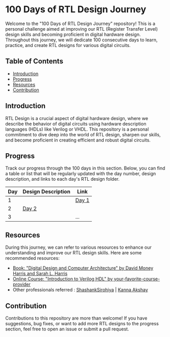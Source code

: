 # 100 Days of RTL Design Journey

Welcome to the "100 Days of RTL Design Journey" repository! This is a personal challenge aimed at improving our RTL (Register Transfer Level) design skills and becoming proficient in digital hardware design. Throughout this journey, we will dedicate 100 consecutive days to learn, practice, and create RTL designs for various digital circuits.

## Table of Contents

- [Introduction](#introduction)
- [Progress](#progress)
- [Resources](#resources)
- [Contribution](#contribution)

## Introduction

RTL Design is a crucial aspect of digital hardware design, where we describe the behavior of digital circuits using hardware description languages (HDLs) like Verilog or VHDL. This repository is a personal commitment to dive deep into the world of RTL design, sharpen our skills, and become proficient in creating efficient and robust digital circuits.


## Progress

Track our progress through the 100 days in this section. Below, you can find a table or list that will be regularly updated with the day number, design description, and links to each day's RTL design folder.

| Day | Design Description | Link |
|----|--------------------|------|
| 1  |                    | [Day 1](day1/) |
| 2                       | [Day 2](day2/) |
| 3  |                    | ...  |

## Resources

During this journey, we can refer to various resources to enhance our understanding and improve our RTL design skills. Here are some recommended resources:

- [Book: "Digital Design and Computer Architecture" by David Money Harris and Sarah L. Harris](https://example.com/digital_design_book)
- [Online Course: "Introduction to Verilog HDL" by your-favorite-course-provider](https://example.com/intro_to_verilog_course)
- Other professionals referred : [ShashankSirohiya](https://github.com/ShashankSirohiya/100DaysOfRtl) | [Kanna Akshay](https://github.com/kanna-akshay/100-DAYS-OF-RTL)
## Contribution

Contributions to this repository are more than welcome! If you have suggestions, bug fixes, or want to add more RTL designs to the progress section, feel free to open an issue or submit a pull request.
